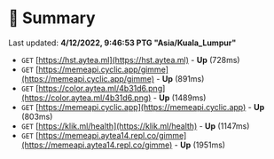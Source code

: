# 📖 Summary
Last updated: **4/12/2022, 9:46:53 PTG "Asia/Kuala_Lumpur"**

- `GET` [https://hst.aytea.ml](https://hst.aytea.ml) - **Up** (728ms)
- `GET` [https://memeapi.cyclic.app/gimme](https://memeapi.cyclic.app/gimme) - **Up** (891ms)
- `GET` [https://color.aytea.ml/4b31d6.png](https://color.aytea.ml/4b31d6.png) - **Up** (1489ms)
- `GET` [https://memeapi.cyclic.app](https://memeapi.cyclic.app) - **Up** (803ms)
- `GET` [https://klik.ml/health](https://klik.ml/health) - **Up** (1147ms)
- `GET` [https://memeapi.aytea14.repl.co/gimme](https://memeapi.aytea14.repl.co/gimme) - **Up** (1951ms)
